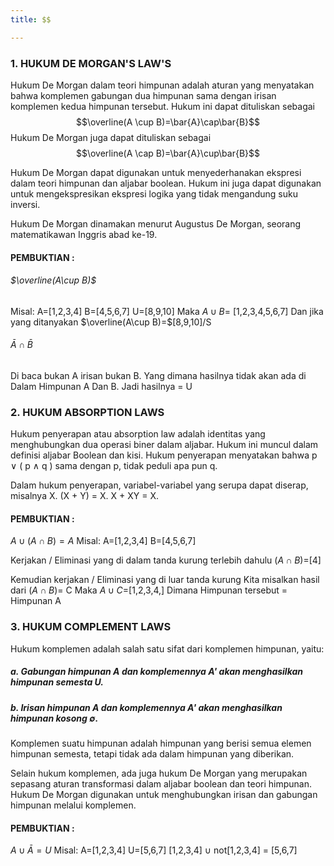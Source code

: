 ```yaml
---
title: $$

---
```


### 1. HUKUM DE MORGAN'S LAW'S
Hukum De Morgan dalam teori himpunan adalah aturan yang menyatakan bahwa komplemen gabungan dua himpunan sama dengan irisan komplemen kedua himpunan tersebut. Hukum ini dapat dituliskan sebagai $$\overline(A \cup B)=\bar{A}\cap\bar{B}$$
Hukum De Morgan juga dapat dituliskan sebagai
$$\overline(A \cap B)=\bar{A}\cup\bar{B}$$

Hukum De Morgan dapat digunakan untuk menyederhanakan ekspresi dalam teori himpunan dan aljabar boolean. Hukum ini juga dapat digunakan untuk mengekspresikan ekspresi logika yang tidak mengandung suku inversi. 

Hukum De Morgan dinamakan menurut Augustus De Morgan, seorang matematikawan Inggris abad ke-19.
#### PEMBUKTIAN : 
###### $\overline(A\cup B)$
Misal:
A=[1,2,3,4]
B=[4,5,6,7]
U=[8,9,10]
Maka $A\cup B=$ [1,2,3,4,5,6,7]
Dan jika yang ditanyakan $\overline(A\cup B)=$[8,9,10]/S
###### $\bar{A}\cap\bar{B}$
Di baca bukan A irisan bukan B.
Yang dimana hasilnya tidak akan ada di
Dalam Himpunan A Dan B.
Jadi hasilnya = U
### 2. HUKUM ABSORPTION LAWS
Hukum penyerapan atau absorption law adalah identitas yang menghubungkan dua operasi biner dalam aljabar. Hukum ini muncul dalam definisi aljabar Boolean dan kisi. 
Hukum penyerapan menyatakan bahwa p ∨ ( p ∧ q ) sama dengan p, tidak peduli apa pun q. 

Dalam hukum penyerapan, variabel-variabel yang serupa dapat diserap, misalnya X. (X + Y) = X. X + XY = X. 
#### PEMBUKTIAN : 
$A\cup(A\cap B)=A$
Misal:
A=[1,2,3,4]
B=[4,5,6,7]

Kerjakan / Eliminasi yang di dalam tanda kurung terlebih dahulu
$(A\cap B)=$[4]

Kemudian kerjakan / Eliminasi yang di luar tanda kurung
Kita misalkan hasil dari $(A\cap B)=$ C
Maka $A\cup C=$[1,2,3,4,] Dimana Himpunan tersebut = Himpunan A
### 3. HUKUM COMPLEMENT LAWS
Hukum komplemen adalah salah satu sifat dari komplemen himpunan, yaitu:
##### a. Gabungan himpunan A dan komplemennya A' akan menghasilkan himpunan semesta U.
##### b. Irisan himpunan A dan komplemennya A' akan menghasilkan himpunan kosong ∅. 
Komplemen suatu himpunan adalah himpunan yang berisi semua elemen himpunan semesta, tetapi tidak ada dalam himpunan yang diberikan. 

Selain hukum komplemen, ada juga hukum De Morgan yang merupakan sepasang aturan transformasi dalam aljabar boolean dan teori himpunan. Hukum De Morgan digunakan untuk menghubungkan irisan dan gabungan himpunan melalui komplemen.
#### PEMBUKTIAN : 
$A\cup\bar A = U$
Misal:
A=[1,2,3,4]
U=[5,6,7]
[1,2,3,4] $\cup$ not[1,2,3,4] = [5,6,7]
